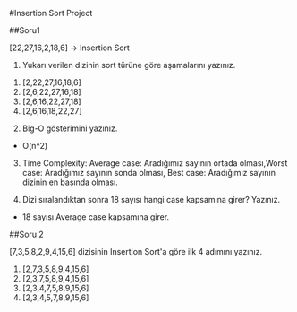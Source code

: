 #Insertion Sort Project

##Soru1 

[22,27,16,2,18,6] -> Insertion Sort

1) Yukarı verilen dizinin sort türüne göre aşamalarını yazınız.

1. [2,22,27,16,18,6]
2. [2,6,22,27,16,18]
3. [2,6,16,22,27,18]
4. [2,6,16,18,22,27]

2) Big-O gösterimini yazınız.

* O(n^2)

3) Time Complexity: Average case: Aradığımız sayının ortada olması,Worst case: Aradığımız sayının sonda olması, Best case: Aradığımız sayının dizinin en başında olması.



4) Dizi sıralandıktan sonra 18 sayısı hangi case kapsamına girer? Yazınız.

* 18 sayısı Average case kapsamına girer.

##Soru 2

[7,3,5,8,2,9,4,15,6] dizisinin Insertion Sort'a göre ilk 4 adımını yazınız.

1. [2,7,3,5,8,9,4,15,6]
2. [2,3,7,5,8,9,4,15,6]
3. [2,3,4,7,5,8,9,15,6]
4. [2,3,4,5,7,8,9,15,6]
